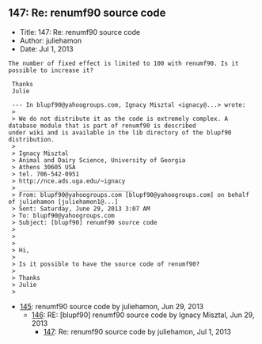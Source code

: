 ## 147: Re: renumf90 source code

- Title: 147: Re: renumf90 source code
- Author: juliehamon
- Date: Jul 1, 2013

```
The number of fixed effect is limited to 100 with renumf90. Is it possible to increase it?

 Thanks
 Julie

 --- In blupf90@yahoogroups.com, Ignacy Misztal <ignacy@...> wrote:
 >
 > We do not distribute it as the code is extremely complex. A database module that is part of renumf90 is described
under wiki and is available in the lib directory of the blupf90 distribution.
 > 
 > Ignacy Misztal
 > Animal and Dairy Science, University of Georgia
 > Athens 30605 USA
 > tel. 706-542-0951
 > http://nce.ads.uga.edu/~ignacy
 > ________________________________
 > From: blupf90@yahoogroups.com [blupf90@yahoogroups.com] on behalf of juliehamon [juliehamon1@...]
 > Sent: Saturday, June 29, 2013 3:07 AM
 > To: blupf90@yahoogroups.com
 > Subject: [blupf90] renumf90 source code
 > 
 > 
 > 
 > Hi,
 > 
 > Is it possible to have the source code of renumf90?
 > 
 > Thanks
 > Julie
 > 
```

- [145](0145.md): renumf90 source code by juliehamon, Jun 29, 2013
    - [146](0146.md): RE: [blupf90] renumf90 source code by Ignacy Misztal, Jun 29, 2013
        - [147](0147.md): Re: renumf90 source code by juliehamon, Jul 1, 2013
